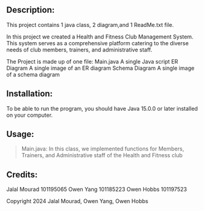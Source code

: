 Description:
-----------

This project contains 1 java class, 2 diagram,and 1 ReadMe.txt file.

In this project we created a Health and Fitness Club Management System. 
This system serves as a comprehensive platform catering to the diverse needs of club members, trainers, and administrative staff.

The Project is made up of one file:
Main.java                           A single Java script
ER Diagram                          A single image of an ER diagram
Schema Diagram                      A single image of a schema diagram

Installation:
-------------
To be able to run the program, you should have Java 15.0.0 or later installed on your
computer.

Usage:
------
>Main.java: In this class, we implemented functions for Members, Trainers, and Administrative staff of the Health and Fitness club


Credits:
--------

Jalal Mourad 101195065
Owen Yang 101185223
Owen Hobbs 101197523


Copyright 2024 Jalal Mourad, Owen Yang, Owen Hobbs